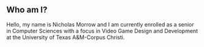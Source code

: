 ## Who am I?

   Hello, my name is Nicholas Morrow and I am currently enrolled as a senior in Computer Sciences with a focus in Video Game Design and Development at the University of Texas A&M-Corpus Christi.
